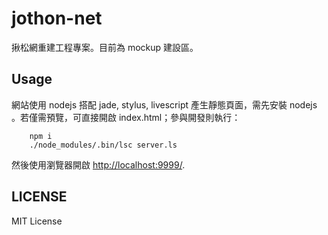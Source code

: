 jothon-net
===========

揪松網重建工程專案。目前為 mockup 建設區。


Usage
-----------

網站使用 nodejs 搭配 jade, stylus, livescript 產生靜態頁面，需先安裝 nodejs 。若僅需預覽，可直接開啟 index.html；參與開發則執行：

```
    npm i
    ./node_modules/.bin/lsc server.ls
```

然後使用瀏覽器開啟 [http://localhost:9999/](http://localhost:9999/).



LICENSE
-----------
MIT License
